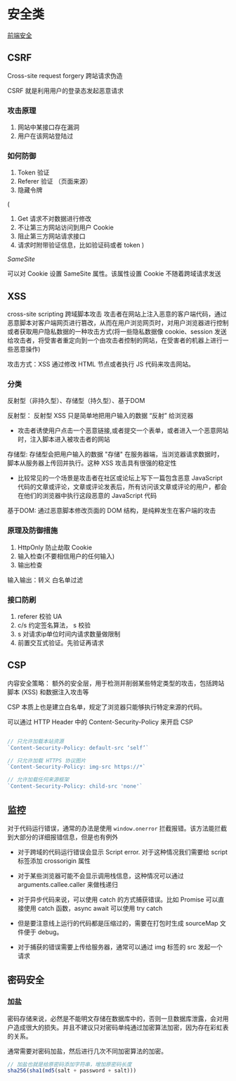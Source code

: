 # 安全类

[前端安全](https://mubu.com/doc/Pb9lLOsHB)

## CSRF
Cross-site request forgery  跨站请求伪造

CSRF 就是利用用户的登录态发起恶意请求

### 攻击原理
1. 网站中某接口存在漏洞
2. 用户在该网站登陆过

### 如何防御
1. Token 验证
2. Referer 验证 （页面来源）
3. 隐藏令牌 

(
  1. Get 请求不对数据进行修改
  2. 不让第三方网站访问到用户 Cookie
  3. 阻止第三方网站请求接口
  4. 请求时附带验证信息，比如验证码或者 token
)


*SameSite*

可以对 Cookie 设置 SameSite 属性。该属性设置 Cookie 不随着跨域请求发送



## XSS
cross-site scripting 跨域脚本攻击
攻击者在网站上注入恶意的客户端代码，通过恶意脚本对客户端网页进行篡改，从而在用户浏览网页时，对用户浏览器进行控制或者获取用户隐私数据的一种攻击方式(将一些隐私数据像 cookie、session 发送给攻击者，将受害者重定向到一个由攻击者控制的网站，在受害者的机器上进行一些恶意操作)

攻击方式：XSS 通过修改 HTML 节点或者执行 JS 代码来攻击网站。


### 分类
反射型（非持久型）、存储型（持久型）、基于DOM

反射型： 反射型 XSS 只是简单地把用户输入的数据 “反射” 给浏览器
  - 攻击者诱使用户点击一个恶意链接,或者提交一个表单，或者进入一个恶意网站时，注入脚本进入被攻击者的网站

存储型: 存储型会把用户输入的数据 "存储" 在服务器端，当浏览器请求数据时，脚本从服务器上传回并执行。这种 XSS 攻击具有很强的稳定性

  - 比较常见的一个场景是攻击者在社区或论坛上写下一篇包含恶意 JavaScript 代码的文章或评论，文章或评论发表后，所有访问该文章或评论的用户，都会在他们的浏览器中执行这段恶意的 JavaScript 代码

基于DOM: 通过恶意脚本修改页面的 DOM 结构，是纯粹发生在客户端的攻击


### 原理及防御措施

1. HttpOnly 防止劫取 Cookie
2. 输入检查(不要相信用户的任何输入)
3. 输出检查

输入输出：转义
白名单过滤

### 接口防刷
1. referer 校验 UA
2. c/s 约定签名算法， s 校验
3. s 对请求ip单位时间内请求数量做限制
4. 前置交互式验证。先验证再请求


## CSP
内容安全策略：
额外的安全层，用于检测并削弱某些特定类型的攻击，包括跨站脚本 (XSS) 和数据注入攻击等

CSP 本质上也是建立白名单，规定了浏览器只能够执行特定来源的代码。

可以通过 HTTP Header 中的 Content-Security-Policy 来开启 CSP

```js

// 只允许加载本站资源
`Content-Security-Policy: default-src ‘self’`

// 只允许加载 HTTPS 协议图片
`Content-Security-Policy: img-src https://*`

// 允许加载任何来源框架
`Content-Security-Policy: child-src 'none'`
```

## 监控

对于代码运行错误，通常的办法是使用 `window.onerror` 拦截报错。该方法能拦截到大部分的详细报错信息，但是也有例外

- 对于跨域的代码运行错误会显示 Script error. 对于这种情况我们需要给 script 标签添加 crossorigin 属性

- 对于某些浏览器可能不会显示调用栈信息，这种情况可以通过 arguments.callee.caller 来做栈递归

- 对于异步代码来说，可以使用 catch 的方式捕获错误。比如 Promise 可以直接使用 catch 函数，async await 可以使用 try catch

- 但是要注意线上运行的代码都是压缩过的，需要在打包时生成 sourceMap 文件便于 debug。

- 对于捕获的错误需要上传给服务器，通常可以通过 img 标签的 src 发起一个请求



## 密码安全

### 加盐

密码存储来说，必然是不能明文存储在数据库中的，否则一旦数据库泄露，会对用户造成很大的损失。并且不建议只对密码单纯通过加密算法加密，因为存在彩虹表的关系。

通常需要对密码加盐，然后进行几次不同加密算法的加密。

```js
// 加盐也就是给原密码添加字符串，增加原密码长度
sha256(sha1(md5(salt + password + salt)))
```